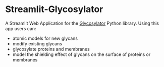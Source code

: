 # Streamlit-Glycosylator

A Streamlit Web Application for the [Glycosylator](https://github.com/ibmm-unibe-ch/glycosylator) Python library. Using this app users can:

- atomic models for new glycans
- modify existing glycans
- glycosylate proteins and membranes
- model the shielding effect of glycans on the surface of proteins or membranes

